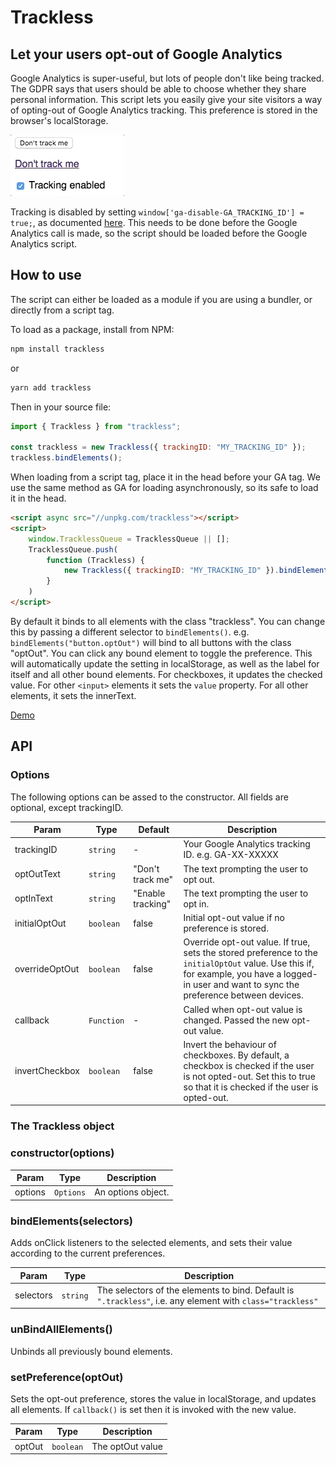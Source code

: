 # Trackless

## Let your users opt-out of Google Analytics

Google Analytics is super-useful, but lots of people don't like being tracked.
The GDPR says that users should be able to choose whether they share personal
information. This script lets you easily give your site visitors a way of
opting-out of Google Analytics tracking. This preference is stored in the
browser's localStorage.

![](demo/screencast.gif)

Tracking is disabled by setting `window['ga-disable-GA_TRACKING_ID'] = true;`,
as documented
[here](https://developers.google.com/analytics/devguides/collection/gtagjs/user-opt-out).
This needs to be done before the Google Analytics call is made, so the script
should be loaded before the Google Analytics script.

## How to use

The script can either be loaded as a module if you are using a bundler, or
directly from a script tag.

To load as a package, install from NPM:

```sh
npm install trackless
```
or
```sh
yarn add trackless
```
Then in your source file:
```js
import { Trackless } from "trackless";

const trackless = new Trackless({ trackingID: "MY_TRACKING_ID" });
trackless.bindElements();
```

When loading from a script tag, place it in the head before your GA tag. We use
the same method as GA for loading asynchronously, so its safe to load it in the
head. 

```html
<script async src="//unpkg.com/trackless"></script>
<script>
    window.TracklessQueue = TracklessQueue || [];
    TracklessQueue.push(
        function (Trackless) {
            new Trackless({ trackingID: "MY_TRACKING_ID" }).bindElements();
        }
    )
</script>
```

By default it binds to all elements with the class "trackless". You can change
this by passing a different selector to `bindElements()`. e.g.
`bindElements("button.optOut")` will bind to all buttons with the class
"optOut". You can click any bound element to toggle the preference. This will
automatically update the setting in localStorage, as well as the label for
itself and all other bound elements. For checkboxes, it updates the checked
value. For other `<input>` elements it sets the `value` property. For all other
elements, it sets the innerText.

[Demo](https://unpkg.com/trackless/demo/index.html)

## API

### Options

The following options can be assed to the constructor. All fields are optional, except trackingID.

| Param          | Type       | Default           | Description                                                                                                                                                                                     |
| -------------- | ---------- | ----------------- | ----------------------------------------------------------------------------------------------------------------------------------------------------------------------------------------------- |
| trackingID     | `string`   | -                 | Your Google Analytics tracking ID. e.g. GA-XX-XXXXX                                                                                                                                             |
| optOutText     | `string`   | "Don't track me"  | The text prompting the user to opt out.                                                                                                                                                         |
| optInText      | `string`   | "Enable tracking" | The text prompting the user to opt in.                                                                                                                                                          |
| initialOptOut  | `boolean`  | false             | Initial opt-out value if no preference is stored.                                                                                                                                               |
| overrideOptOut | `boolean`  | false             | Override opt-out value. If true, sets the stored preference to the `initialOptOut` value.  Use this if, for example, you have a logged-in user and want to sync the preference between devices. |
| callback       | `Function` | -                 | Called when opt-out value is changed. Passed the new opt-out value.                                                                                                                             |
| invertCheckbox | `boolean`  | false             | Invert the behaviour of checkboxes. By default, a checkbox is checked if the user is not opted-out. Set this to true so that it is checked if the user is opted-out.                            |

### The Trackless object

### constructor(options) 


| Param   | Type      | Description        |
| ------- | --------- | ------------------ |
| options | `Options` | An options object. |


### bindElements(selectors)
Adds onClick listeners to the selected elements, and sets their value according to the current preferences.  

| Param     | Type     | Description                                                                                                 |
| --------- | -------- | ----------------------------------------------------------------------------------------------------------- |
| selectors | `string` | The selectors of the elements to bind. Default is `".trackless"`, i.e. any element with `class="trackless"` |

### unBindAllElements()
Unbinds all previously bound elements.

### setPreference(optOut)
Sets the opt-out preference, stores the value in localStorage, and updates all elements. If `callback()` is set then it is invoked with the new value.

| Param  | Type      | Description      |
| ------ | --------- | ---------------- |
| optOut | `boolean` | The optOut value |
